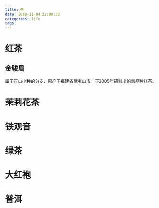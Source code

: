 ```yaml
---
title: 茶
date: 2018-11-04 22:00:32
categories: life
tags:
---
```


# 红茶

## 金骏眉

属于正山小种的分支，原产于福建省武夷山市。于2005年研制出的新品种红茶。


# 茉莉花茶
# 铁观音
# 绿茶
# 大红袍
# 普洱
